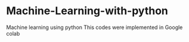 # Machine-Learning-with-python
Machine learning using python
This codes were implemented in Google colab
